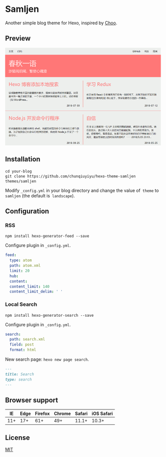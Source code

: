 # Samljen

Another simple blog theme for Hexo, inspired by [Choo](https://choo.io/).

## Preview

![Samljen](./Samljen.png)

## Installation

```shell
cd your-blog
git clone https://github.com/chunqiuyiyu/hexo-theme-samljen themes/samljen
```

Modify `_config.yml` in your blog directory and change the value of` theme` to `samljen` (the default is` landscape`).

## Configuration

### RSS

```shell
npm install hexo-generator-feed --save
```

Configure plugin in `_config.yml`.

```yaml
feed:
  type: atom
  path: atom.xml
  limit: 20
  hub:
  content:
  content_limit: 140
  content_limit_delim: ' '
```

### Local Search

```shell
npm install hexo-generator-search --save
```

Configure plugin in `_config.yml`.

```yaml
search:
  path: search.xml
  field: post
  format: html
```

New search page: `hexo new page search`.
```markdown
---
title: Search
type: search
---

```

## Browser support

| IE | Edge | Firefox | Chrome | Safari | iOS Safari |
| -- | ---- | ------- | ------ | ------ | ---------- |
| 11+| 17+  | 61+     | 49+    | 11.1+  | 10.3+      |


## License

[MIT](LICENSE)

